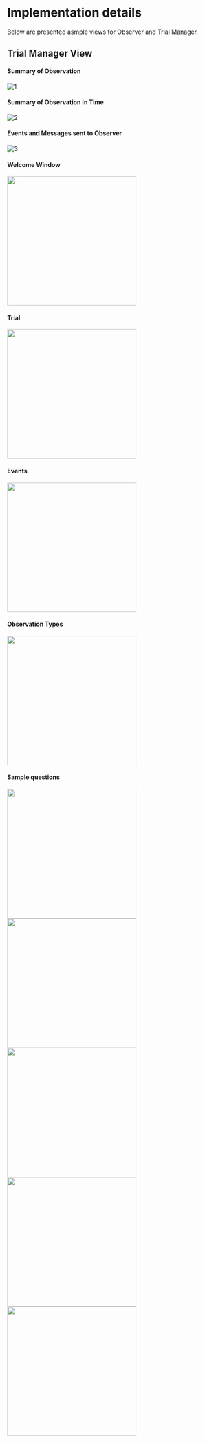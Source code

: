 # Implementation details
Below are presented asmple views for Observer and Trial Manager.

## Trial Manager View

#### Summary of Observation
![1](/doc/img/1.png)
#### Summary of Observation in Time
![2](./img/2.png)
#### Events and Messages sent to Observer
![3](./img/3.png)

#### Welcome Window
<img src="./img/welcome.png" width="300">

#### Trial
<img src="./img/trial.png" width="300">

#### Events
<img src="./img/obsEventView.png" width="300">

#### Observation Types
<img src="./img/type.png" width="300">

#### Sample questions
<img src="./img/radiobut1.png" width="300">
<img src="./img/radiobut2.png" width="300">
<img src="./img/chckbx1.png" width="300">
<img src="./img/chbox2.png" width="300">
<img src="./img/slider1.png" width="300">





